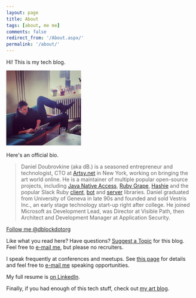 ```yaml
---
layout: page
title: About
tags: [about, me me]
comments: false
redirect_from: '/About.aspx/'
permalink: '/about/'
---
```


Hi! This is my tech blog.

<img src="/images/about/daniel-doubrovkine.jpg" style="max-width: 200px">

Here's an official bio.

> Daniel Doubrovkine (aka dB.) is a seasoned entrepreneur and technologist, CTO at <a href='https://artsy.net' target='_blank'>Artsy.net</a> in New York, working on bringing the art world online. He is a maintainer of multiple popular open-source projects, including <a href='https://github.com/twall/jna' target='_blank'>Java Native Access</a>, <a href='http://www.ruby-grape.org' target='_blank'>Ruby Grape</a>, <a href='https://github.com/intridea/hashie' target='_blank'>Hashie</a> and the popular Slack Ruby <a href='https://github.com/dblock/slack-ruby-client'>client</a>, <a href='https://github.com/dblock/slack-ruby-bot'>bot</a> and <a href='https://github.com/dblock/slack-bot-server'>server</a> libraries. Daniel graduated from University of Geneva in late 90s and founded and sold Vestris Inc., an early stage technology start-up right after college. He joined Microsoft as Development Lead, was Director at Visible Path, then Architect and Development Manager at Application Security.

<a href="https://twitter.com/dblockdotorg" class="twitter-follow-button" data-show-count="false">Follow me @dblockdotorg</a>
<script>!function(d,s,id){var js,fjs=d.getElementsByTagName(s)[0],p=/^http:/.test(d.location)?'http':'https';if(!d.getElementById(id)){js=d.createElement(s);js.id=id;js.src=p+'://platform.twitter.com/widgets.js';fjs.parentNode.insertBefore(js,fjs);}}(document, 'script', 'twitter-wjs');</script>

Like what you read here? Have questions? <a href='https://github.com/dblock/code.dblock.org/issues/new'>Suggest a Topic</a> for this blog. Feel free to <a href='mailto:dblock@dblock.org'>e-mail me</a>, but please no recruiters.

I speak frequently at conferences and meetups. See [this page](/speaking) for details and feel free to [e-mail me](mailto:dblock@dblock.org) speaking opportunities.

My full resume is [on LinkedIn](https://www.linkedin.com/in/dblock).

Finally, if you had enough of this tech stuff, check out [my art blog](http://art.dblock.org).
